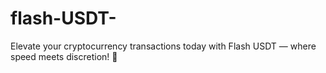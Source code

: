 # flash-USDT-
Elevate your cryptocurrency transactions today with Flash USDT — where speed meets discretion! 🚀
